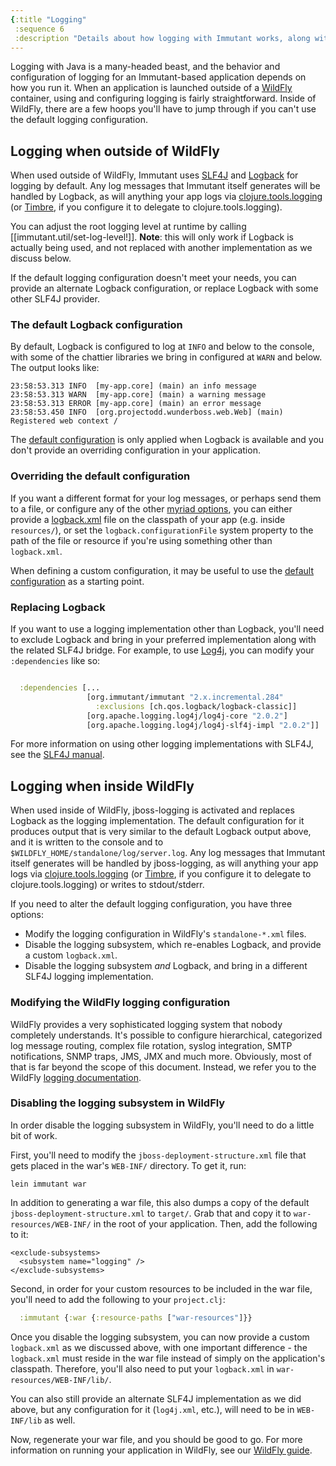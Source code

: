 ```yaml
---
{:title "Logging"
 :sequence 6
 :description "Details about how logging with Immutant works, along with how to change it"}
---
```


Logging with Java is a many-headed beast, and the behavior and
configuration of logging for an Immutant-based application depends on
how you run it. When an application is launched outside of a [WildFly]
container, using and configuring logging is fairly
straightforward. Inside of WildFly, there are a few hoops you'll have
to jump through if you can't use the default logging configuration.

## Logging when outside of WildFly

When used outside of WildFly, Immutant uses [SLF4J] and [Logback] for
logging by default. Any log messages that Immutant itself generates
will be handled by Logback, as will anything your app logs via
[clojure.tools.logging] \(or [Timbre], if you configure it to delegate to
clojure.tools.logging).

You can adjust the root logging level at runtime by calling
[[immutant.util/set-log-level!]]. **Note**: this will only work if
Logback is actually being used, and not replaced with another
implementation as we discuss below.

If the default logging configuration doesn't meet your needs, you can
provide an alternate Logback configuration, or replace Logback with
some other SLF4J provider.

### The default Logback configuration

By default, Logback is configured to log at `INFO` and below to the
console, with some of the chattier libraries we bring in configured at
`WARN` and below. The output looks like:

    23:58:53.313 INFO  [my-app.core] (main) an info message
    23:58:53.313 WARN  [my-app.core] (main) a warning message
    23:58:53.313 ERROR [my-app.core] (main) an error message
    23:58:53.450 INFO  [org.projectodd.wunderboss.web.Web] (main) Registered web context /

The [default configuration] is only applied when Logback is available
and you don't provide an overriding configuration in your application.

### Overriding the default configuration

If you want a different format for your log messages, or perhaps send
them to a file, or configure any of the other [myriad options], you
can either provide a [logback.xml] file on the classpath of your app
(e.g. inside `resources/`), or set the `logback.configurationFile`
system property to the path of the file or resource if you're using
something other than `logback.xml`.

When defining a custom configuration, it may be useful to use the
[default configuration] as a starting point.

### Replacing Logback

If you want to use a logging implementation other than Logback, you'll
need to exclude Logback and bring in your preferred implementation
along with the related SLF4J bridge. For example, to use [Log4j], you
can modify your `:dependencies` like so:

```clojure

  :dependencies [...
                 [org.immutant/immutant "2.x.incremental.284"
                   :exclusions [ch.qos.logback/logback-classic]]
                 [org.apache.logging.log4j/log4j-core "2.0.2"]
                 [org.apache.logging.log4j/log4j-slf4j-impl "2.0.2"]]
```

For more information on using other logging implementations with
SLF4J, see the [SLF4J manual].

## Logging when inside WildFly

When used inside of WildFly, jboss-logging is activated and replaces
Logback as the logging implementation. The default configuration for
it produces output that is very similar to the default Logback output
above, and it is written to the console and to
`$WILDFLY_HOME/standalone/log/server.log`. Any log messages that
Immutant itself generates will be handled by jboss-logging, as will
anything your app logs via [clojure.tools.logging] \(or [Timbre], if
you configure it to delegate to clojure.tools.logging) or writes to
stdout/stderr.

If you need to alter the default logging configuration, you have three options:

* Modify the logging configuration in WildFly's `standalone-*.xml` files.
* Disable the logging subsystem, which re-enables Logback, and provide
  a custom `logback.xml`.
* Disable the logging subsystem *and* Logback, and bring in a
  different SLF4J logging implementation.

### Modifying the WildFly logging configuration

WildFly provides a very sophisticated logging system that nobody
completely understands. It's possible to configure hierarchical,
categorized log message routing, complex file rotation, syslog
integration, SMTP notifications, SNMP traps, JMS, JMX and much
more. Obviously, most of that is far beyond the scope of this
document. Instead, we refer you to the WildFly
[logging documentation].

### Disabling the logging subsystem in WildFly

In order disable the logging subsystem in WildFly, you'll need
to do a little bit of work.

First, you'll need to modify the `jboss-deployment-structure.xml` file
that gets placed in the war's `WEB-INF/` directory. To get it, run:

    lein immutant war

In addition to generating a war file, this also dumps a copy of the
default `jboss-deployment-structure.xml` to `target/`. Grab that and
copy it to `war-resources/WEB-INF/` in the root of your
application. Then, add the following to it:

    <exclude-subsystems>
      <subsystem name="logging" />
    </exclude-subsystems>

Second, in order for your custom resources to be included in the war
file, you'll need to add the following to your `project.clj`:

```clojure
  :immutant {:war {:resource-paths ["war-resources"]}}
```

Once you disable the logging subsystem, you can now provide a custom
`logback.xml` as we discussed above, with one important difference -
the `logback.xml` must reside in the war file instead of simply on the
application's classpath. Therefore, you'll also need to put your
`logback.xml` in `war-resources/WEB-INF/lib/`.

You can also still provide an alternate SLF4J implementation as we did
above, but any configuration for it (`log4j.xml`, etc.), will need to
be in `WEB-INF/lib` as well.

Now, regenerate your war file, and you should be good to go. For more
information on running your application in WildFly, see our
[WildFly guide].

[SLF4J]: http://slf4j.org/
[Logback]: http://logback.qos.ch/
[clojure.tools.logging]: https://github.com/clojure/tools.logging
[Timbre]: https://github.com/ptaoussanis/timbre
[myriad options]: http://logback.qos.ch/manual/index.html
[logback.xml]: http://logback.qos.ch/manual/configuration.html
[default configuration]: https://github.com/projectodd/wunderboss/blob/master/modules/core/src/main/resources/logback-default.xml
[incremental build]: http://immutant.org/builds/2x/
[logging documentation]: https://docs.jboss.org/author/display/WFLY8/Logging+Configuration
[WildFly]: http://wildfly.org/
[Log4j]: http://logging.apache.org/log4j/2.x/
[SLF4J manual]: http://www.slf4j.org/manual.html#swapping
[WildFly guide]: guide-wildfly.html
